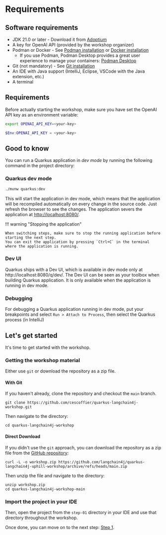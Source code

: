 # Requirements


## Software requirements

- JDK 21.0 or later - Download it from [Adoptium](https://adoptium.net/)
- A key for OpenAI API (provided by the workshop organizer)
- Podman or Docker - See [Podman installation](https://podman.io/getting-started/installation) or [Docker installation](https://docs.docker.com/get-docker/)
    - If you use Podman, Podman Desktop provides a great user experience to manage your containers: [Podman Desktop](https://podman-desktop.io/docs/installation)
- Git (not mandatory) - See [Git installation](https://git-scm.com/book/en/v2/Getting-Started-Installing-Git)
- An IDE with Java support (IntelliJ, Eclipse, VSCode with the Java extension, etc.)
- A terminal

## Requirements

Before actually starting the workshop, make sure you have set the OpenAI API key as an environment variable:

```bash
export OPENAI_API_KEY=<your-key>
```

```powershell
$Env:OPENAI_API_KEY = <your-key>
```

## Good to know

You can run a Quarkus application in _dev mode_ by running the following command in the project directory:

### Quarkus dev mode

```bash
./mvnw quarkus:dev
```

This will start the application in dev mode, which means that the application will be recompiled automatically on every change in the source code.
Just refresh the browser to see the changes.
The application severs the application at [http://localhost:8080/](http://localhost:8080/).

!!! warning "Stopping the application"
    
    When switching steps, make sure to stop the running application before starting the next step. 
    You can exit the application by pressing `Ctrl+C` in the terminal where the application is running.


### Dev UI

Quarkus ships with a Dev UI, which is available in dev mode only at http://localhost:8080/q/dev/.
The Dev UI can be seen as your toolbox when building Quarkus application.
It is only available when the application is running in dev mode.


### Debugging

For debugging a Quarkus application running in dev mode, put your breakpoints and select `Run > Attach to Process`, then select the Quarkus process (in IntelliJ)

## Let's get started

It's time to get started with the workshop.

### Getting the workshop material

Either use `git` or download the repository as a zip file.

#### With Git
If you haven't already, clone the repository and checkout the `main` branch.

```shell
git clone https://github.com/cescoffier/quarkus-langchain4j-workshop.git
```

Then navigate to the directory:

```shell
cd quarkus-langchain4j-workshop
```

#### Direct Download

If you didn't use the `git` approach, you can download the repository as a zip file from the [GitHub repository](https://github.com/cescoffier/quarkus-langchain4j-workshop/archive/refs/heads/main.zip):

```shell
curl -L -o workshop.zip https://github.com/langchain4j/quarkus-langchain4j-uphill-workshop/archive/refs/heads/main.zip
```

Then unzip the file and navigate to the directory:

```shell
unzip workshop.zip
cd quarkus-langchain4j-workshop-main
```

### Import the project in your IDE

Then, open the project from the `step-01` directory in your IDE and use that directory throughout the workshop.


Once done, you can move on to the next step: [Step 1](step-01.md).

